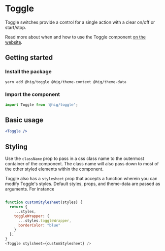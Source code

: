 # Toggle

Toggle switches provide a control for a single action with a clear on/off or start/stop.

Read more about when and how to use the Toggle component [on the website](https://hig.autodesk.com/web/components/toggle-switches).

## Getting started

### Install the package

```bash
yarn add @hig/toggle @hig/theme-context @hig/theme-data
```

### Import the component

```js
import Toggle from '@hig/toggle';
```

## Basic usage

```jsx
<Toggle />
```

## Styling

Use the `className` prop to pass in a css class name to the outermost container of the component. The class name will also pass down to most of the other styled elements within the component.

Toggle also has a `stylesheet` prop that accepts a function wherein you can modify Toggle's styles. Default styles, props, and theme-data are passed as arguments. For instance

```js

function customStylesheet(styles) {
  return {
    ...styles,
    toggleWrapper: {
      ...styles.toggleWrapper,
      borderColor: "blue"
    }
  };
}
<Toggle stylsheet={customStylesheet} />
```
